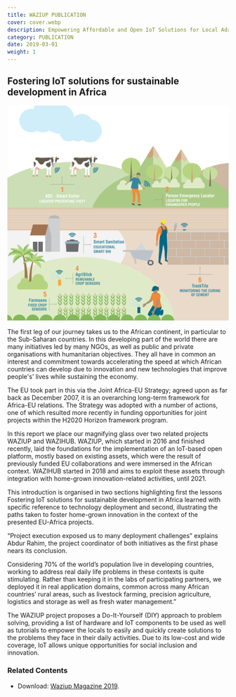 ```yaml
---
title: WAZIUP PUBLICATION
cover: cover.webp
description: Empowering Affordable and Open IoT Solutions for Local Adaptation in Africa
category: PUBLICATION
date: 2019-03-01
weight: 1
---
```


## Fostering IoT solutions for sustainable development in Africa

![image](ideation.png)

The first leg of our journey takes us to the African continent, in particular to the Sub-Saharan countries. In this developing part of the world there are many initiatives led by many NGOs, as well as public and private organisations with humanitarian objectives. They all have in common an interest and commitment towards accelerating the speed at which African countries can develop due to innovation and new technologies that improve people's’ lives while sustaining the economy.

The EU took part in this via the Joint Africa-EU Strategy; agreed upon as far back as December 2007, it is an overarching long-term framework for Africa-EU relations. The Strategy was adopted with a number of actions, one of
which resulted more recently in funding opportunities for joint projects within the H2020 Horizon framework program.


In this report we place our magnifying glass over two related projects WAZIUP and WAZIHUB. WAZIUP, which started in
2016 and finished recently, laid the foundations for the implementation of an IoT-based open platform, mostly based on existing assets, which were the result of previously funded EU collaborations and were immersed in the African context. WAZIHUB started in 2018 and aims to exploit these assets through integration with home-grown innovation-related activities, until 2021.

This introduction is organised in two sections highlighting first the lessons Fostering IoT solutions for sustainable development in Africa learned with specific reference to technology deployment and second, illustrating the paths taken to foster home-grown innovation in the context of the presented EU-Africa projects.

“Project execution exposed us to many deployment challenges” explains Abdur Rahim, the project coordinator of both
initiatives as the first phase nears its conclusion.


Considering 70% of the world’s population live in developing countries, working to address real daily life problems in these contexts is quite stimulating. Rather than keeping it in the labs of participating partners, we deployed it in real application domains, common across many African countries’ rural areas, such as livestock farming, precision agriculture, logistics and storage as well as fresh water management.”


The WAZIUP project proposes a Do-It-Yourself (DIY) approach to problem solving, providing a list of hardware and
IoT components to be used as well as tutorials to empower the locals to easily and quickly create solutions to the
problems they face in their daily activities. Due to its low-cost and wide coverage, IoT allows unique opportunities for social inclusion and innovation.


### Related Contents

- Download: [Waziup Magazine 2019](WaziupMagazine.pdf).
